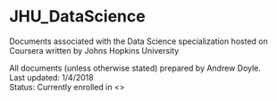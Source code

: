 # JHU_DataScience
Documents associated with the Data Science specialization hosted on Coursera written by Johns Hopkins University

All documents (unless otherwise stated) prepared by Andrew Doyle.  
Last updated: 1/4/2018  
Status: Currently enrolled in <>  
